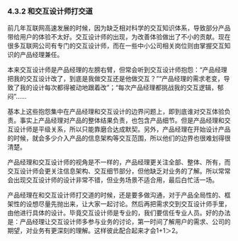 ### 4.3.2 和交互设计师打交道

前几年互联网高速发展的时候，因为缺乏相对科学的交互知识体系，导致部分产品带给用户的体验不太好。交互设计师的出现，为改善体验做出了不小的贡献。现在很多互联网公司有专门的交互设计师，而在一些中小公司相关岗位则由掌握交互知识的产品经理兼任。

本来交互设计师是产品经理的左膀右臂，但常会听到交互设计师抱怨：“产品经理把我的交互设计改了，到底是我做交互还是他做交互？”“产品经理的需求老变，导致了我的设计每次都得被动地跟着改”；“每次产品经理都挑战我的交互逻辑，郁闷”……

基本上这些抱怨集中在产品经理和交互设计的边界问题上，即到底谁对交互体验负责。事实上产品经理对产品的整体结果负责，也包含产品细节。但是产品经理和交互设计师是平级关系，所以只能靠磨合达成默契。另外，产品经理在开始设计产品的时候，就会多少介入产品的信息架构等交互范围，所以他们的边界也很难划得很清楚。

产品经理和交互设计师的视角是不一样的，产品经理更关注全部、整体、所有，而交互设计师会更关注信息架构、交互细节部分，但他缺乏对业务的了解。所以常常会出现交互设计师的设计非常不错，但业务场景不适合用，最后白忙活一场。

产品经理在和交互设计师打交道的时候，还是要多做沟通，对于产品全局性的、框架性的设想尽量先抛出来，让大家一起讨论。然后再把需求交到交互设计师手里，由他进行具体的设计。毕竟交互设计师是专业的，我们要信任专业人员。好的办法是：产品经理让交互设计师多参与业务的讨论，第一时间了解用户的需求、公司的期望，对业务有更深刻的理解。这样彼此配合起来才会1+1＞2。
